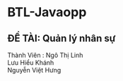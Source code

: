 # BTL-Javaopp
## ĐỀ TÀI: Quản lý nhân sự

Thành Viên :  Ngô Thị Linh  
              Lưu Hiểu Khánh  
              Nguyễn Việt Hưng 
              
